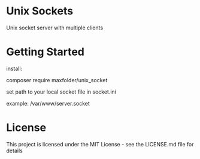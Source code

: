 <h1>Unix Sockets</h1>

<p>Unix socket server with multiple clients</p>

<h1>Getting Started</h1>

install:
</p>composer require maxfolder/unix_socket</p>

<p>set path to your local socket file in socket.ini </p>

example: /var/www/server.socket

<h1>License</h1>
<p>This project is licensed under the MIT License - see the LICENSE.md file for details</p>
